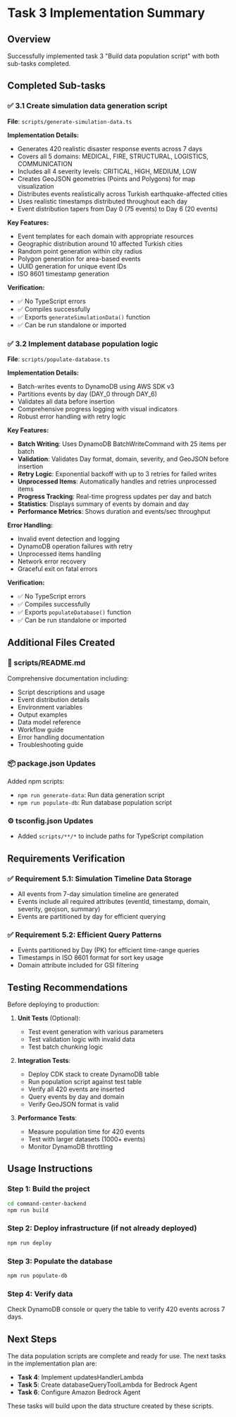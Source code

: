 # Task 3 Implementation Summary

## Overview
Successfully implemented task 3 "Build data population script" with both sub-tasks completed.

## Completed Sub-tasks

### ✅ 3.1 Create simulation data generation script
**File**: `scripts/generate-simulation-data.ts`

**Implementation Details:**
- Generates 420 realistic disaster response events across 7 days
- Covers all 5 domains: MEDICAL, FIRE, STRUCTURAL, LOGISTICS, COMMUNICATION
- Includes all 4 severity levels: CRITICAL, HIGH, MEDIUM, LOW
- Creates GeoJSON geometries (Points and Polygons) for map visualization
- Distributes events realistically across Turkish earthquake-affected cities
- Uses realistic timestamps distributed throughout each day
- Event distribution tapers from Day 0 (75 events) to Day 6 (20 events)

**Key Features:**
- Event templates for each domain with appropriate resources
- Geographic distribution around 10 affected Turkish cities
- Random point generation within city radius
- Polygon generation for area-based events
- UUID generation for unique event IDs
- ISO 8601 timestamp generation

**Verification:**
- ✅ No TypeScript errors
- ✅ Compiles successfully
- ✅ Exports `generateSimulationData()` function
- ✅ Can be run standalone or imported

### ✅ 3.2 Implement database population logic
**File**: `scripts/populate-database.ts`

**Implementation Details:**
- Batch-writes events to DynamoDB using AWS SDK v3
- Partitions events by day (DAY_0 through DAY_6)
- Validates all data before insertion
- Comprehensive progress logging with visual indicators
- Robust error handling with retry logic

**Key Features:**
- **Batch Writing**: Uses DynamoDB BatchWriteCommand with 25 items per batch
- **Validation**: Validates Day format, domain, severity, and GeoJSON before insertion
- **Retry Logic**: Exponential backoff with up to 3 retries for failed writes
- **Unprocessed Items**: Automatically handles and retries unprocessed items
- **Progress Tracking**: Real-time progress updates per day and batch
- **Statistics**: Displays summary of events by domain and day
- **Performance Metrics**: Shows duration and events/sec throughput

**Error Handling:**
- Invalid event detection and logging
- DynamoDB operation failures with retry
- Unprocessed items handling
- Network error recovery
- Graceful exit on fatal errors

**Verification:**
- ✅ No TypeScript errors
- ✅ Compiles successfully
- ✅ Exports `populateDatabase()` function
- ✅ Can be run standalone or imported

## Additional Files Created

### 📄 scripts/README.md
Comprehensive documentation including:
- Script descriptions and usage
- Event distribution details
- Environment variables
- Output examples
- Data model reference
- Workflow guide
- Error handling documentation
- Troubleshooting guide

### 📦 package.json Updates
Added npm scripts:
- `npm run generate-data`: Run data generation script
- `npm run populate-db`: Run database population script

### ⚙️ tsconfig.json Updates
- Added `scripts/**/*` to include paths for TypeScript compilation

## Requirements Verification

### ✅ Requirement 5.1: Simulation Timeline Data Storage
- All events from 7-day simulation timeline are generated
- Events include all required attributes (eventId, timestamp, domain, severity, geojson, summary)
- Events are partitioned by day for efficient querying

### ✅ Requirement 5.2: Efficient Query Patterns
- Events partitioned by Day (PK) for efficient time-range queries
- Timestamps in ISO 8601 format for sort key usage
- Domain attribute included for GSI filtering

## Testing Recommendations

Before deploying to production:

1. **Unit Tests** (Optional):
   - Test event generation with various parameters
   - Test validation logic with invalid data
   - Test batch chunking logic

2. **Integration Tests**:
   - Deploy CDK stack to create DynamoDB table
   - Run population script against test table
   - Verify all 420 events are inserted
   - Query events by day and domain
   - Verify GeoJSON format is valid

3. **Performance Tests**:
   - Measure population time for 420 events
   - Test with larger datasets (1000+ events)
   - Monitor DynamoDB throttling

## Usage Instructions

### Step 1: Build the project
```bash
cd command-center-backend
npm run build
```

### Step 2: Deploy infrastructure (if not already deployed)
```bash
npm run deploy
```

### Step 3: Populate the database
```bash
npm run populate-db
```

### Step 4: Verify data
Check DynamoDB console or query the table to verify 420 events across 7 days.

## Next Steps

The data population scripts are complete and ready for use. The next tasks in the implementation plan are:

- **Task 4**: Implement updatesHandlerLambda
- **Task 5**: Create databaseQueryToolLambda for Bedrock Agent
- **Task 6**: Configure Amazon Bedrock Agent

These tasks will build upon the data structure created by these scripts.

